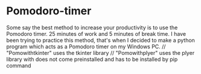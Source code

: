 # Pomodoro-timer

Some say the best method to increase your productivity is to use the Pomodoro timer. 25 minutes of work and 5 minutes of break time. I have been trying to practice this method, that's when I decided to make a python program which acts as a Pomodoro timer on my Windows PC. 
// "Pomowithtkinter" uses the tkinter library 
// "Pomowithplyer" uses the plyer library with does not come preinstalled and has to be installed by pip command
